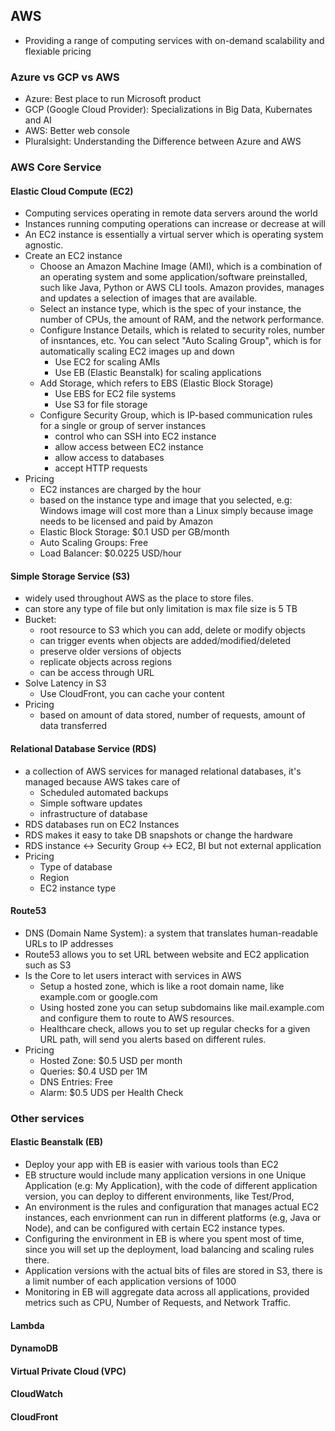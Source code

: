 ## AWS
- Providing a range of computing services with on-demand scalability and flexiable pricing
### Azure vs GCP vs AWS
- Azure: Best place to run Microsoft product
- GCP (Google Cloud Provider): Specializations in Big Data, Kubernates and AI
- AWS: Better web console
- Pluralsight: Understanding the Difference between Azure and AWS
### AWS Core Service
#### Elastic Cloud Compute (EC2)
-  Computing services operating in remote data servers around the world
-  Instances running computing operations can increase or decrease at will
-  An EC2 instance is essentially a virtual server which is operating system agnostic.
- Create an EC2 instance
	- Choose an Amazon Machine Image (AMI), which is a combination of an operating system and some application/software preinstalled, such like Java, Python or AWS CLI tools. Amazon provides, manages and updates a selection of images that are available.
	- Select an instance type, which is the spec of your instance, the number of CPUs, the amount of RAM, and the network performance.
	- Configure Instance Details, which is related to security roles, number of insntances, etc. You can select "Auto Scaling Group", which is for automatically scaling EC2 images up and down
		- Use EC2 for scaling AMIs
		- Use EB (Elastic Beanstalk) for scaling applications 
	- Add Storage, which refers to EBS (Elastic Block Storage)
		- Use EBS for EC2 file systems
		- Use S3 for file storage
	- Configure Security Group, which is IP-based communication rules for a single or group of server instances
		- control who can SSH into EC2 instance
		- allow access between EC2 instance
		- allow access to databases
		- accept HTTP requests
- Pricing
	- EC2 instances are charged by the hour
	- based on the instance type and image that you selected, e.g: Windows image will cost more than a Linux simply because image needs to be licensed and paid by Amazon
	- Elastic Block Storage: $0.1 USD per GB/month
	- Auto Scaling Groups: Free
	- Load Balancer: $0.0225 USD/hour
#### Simple Storage Service (S3)
-  widely used throughout AWS as the place to store files. 
- can store any type of file but only limitation is max file size is 5 TB
- Bucket: 
	- root resource to S3 which you can add, delete or modify objects
	- can trigger events when objects are added/modified/deleted
	- preserve older versions of objects
	- replicate objects across regions
	- can be access through URL
- Solve Latency in S3
	- Use CloudFront, you can cache your content
- Pricing
	- based on amount of data stored, number of requests, amount of data transferred
#### Relational Database Service (RDS)
- a collection of AWS services for managed relational databases, it's managed because AWS takes care of
	- Scheduled automated backups
	- Simple software updates
	- infrastructure of database
-  RDS databases run on EC2 Instances
-  RDS makes it easy to take DB snapshots or change the hardware
-  RDS instance <-> Security Group <-> EC2, BI but not external application
- Pricing
	- Type of database
	- Region
	- EC2 instance type
#### Route53
- DNS (Domain Name System): a system that translates human-readable URLs to IP addresses
- Route53 allows you to set URL between website and EC2 application such as S3
- Is the Core to let users interact with services in AWS
	- Setup a hosted zone, which is like a root domain name, like example.com or google.com
	- Using hosted zone you can setup subdomains like mail.example.com and configure them to route to AWS resources.
	- Healthcare check, allows you to set up regular checks for a given URL path, will send you alerts based on different rules.
- Pricing
	- Hosted Zone: $0.5 USD per month
	- Queries: $0.4 USD per 1M
	- DNS Entries: Free
	- Alarm: $0.5 UDS per Health Check
### Other services
#### Elastic Beanstalk (EB)
- Deploy your app with EB is easier with various tools than EC2
- EB structure would include many application versions in one Unique Application (e.g: My Application), with the code of different application version, you can deploy to different environments, like Test/Prod, 
- An environment is the rules and configuration that manages actual EC2 instances, each envrionment can run in different platforms (e.g, Java or Node), and can be configured with certain EC2 instance types.
- Configuring the environment in EB is where you spent most of time, since you will set up the deployment, load balancing and scaling rules there.
- Application versions with the actual bits of files are stored in S3,  there is a limit number of each application versions of 1000
- Monitoring in EB will aggregate data across all applications, provided metrics such as CPU, Number of Requests, and Network Traffic.
#### Lambda
#### DynamoDB
#### Virtual Private Cloud (VPC)
#### CloudWatch
#### CloudFront
### 
<!--stackedit_data:
eyJoaXN0b3J5IjpbODczMzY0MjI0LC05OTE3MTUzNDksODQ1ND
cyMTEyLC0zMTMyNjQwNDgsLTY4NTA3NTM5MiwxNTA0MTk4NjA0
LDczNDczMDAzNCw5Mjc1MzYzNjUsMTg4NTYxNjU1OSwxNDMyMz
kwODQ2LC0yMDg4NzQ2NjEyLDczMDk5ODExNl19
-->